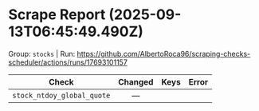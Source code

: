 # Scrape Report (2025-09-13T06:45:49.490Z)

Group: `stocks`  |  Run: https://github.com/AlbertoRoca96/scraping-checks-scheduler/actions/runs/17693101157

| Check | Changed | Keys | Error |
|---|:---:|:--|:--|
| `stock_ntdoy_global_quote` | — |  |  |
